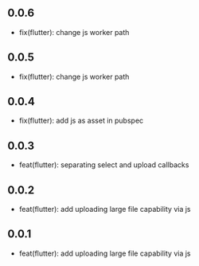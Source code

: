 ## 0.0.6
* fix(flutter): change js worker path

## 0.0.5
* fix(flutter): change js worker path

## 0.0.4
* fix(flutter): add js as asset in pubspec

## 0.0.3
* feat(flutter): separating select and upload callbacks

## 0.0.2
* feat(flutter): add uploading large file capability via js

## 0.0.1
* feat(flutter): add uploading large file capability via js
